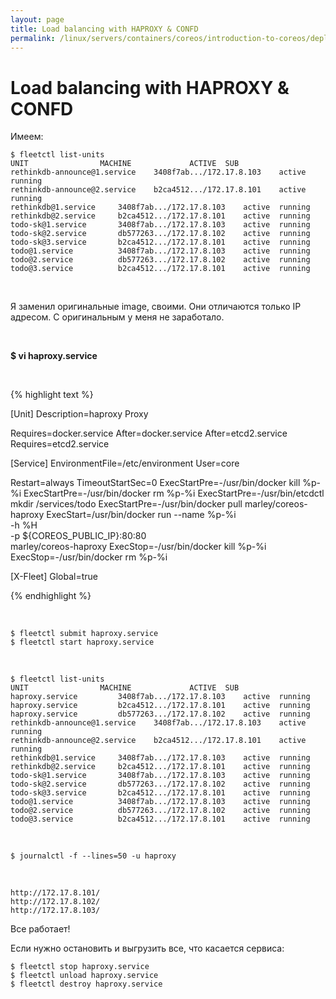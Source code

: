 ```yaml
---
layout: page
title: Load balancing with HAPROXY & CONFD
permalink: /linux/servers/containers/coreos/introduction-to-coreos/deploying-a-atabase-backed-web-application/load-balancing-with-haproxy-confd/
---
```



# Load balancing with HAPROXY & CONFD


Имеем:

    $ fleetctl list-units
    UNIT				MACHINE				ACTIVE	SUB
    rethinkdb-announce@1.service	3408f7ab.../172.17.8.103	active	running
    rethinkdb-announce@2.service	b2ca4512.../172.17.8.101	active	running
    rethinkdb@1.service		3408f7ab.../172.17.8.103	active	running
    rethinkdb@2.service		b2ca4512.../172.17.8.101	active	running
    todo-sk@1.service		3408f7ab.../172.17.8.103	active	running
    todo-sk@2.service		db577263.../172.17.8.102	active	running
    todo-sk@3.service		b2ca4512.../172.17.8.101	active	running
    todo@1.service			3408f7ab.../172.17.8.103	active	running
    todo@2.service			db577263.../172.17.8.102	active	running
    todo@3.service			b2ca4512.../172.17.8.101	active	running


<br/>

Я заменил оригинальные image, своими. Они отличаются только IP адресом.
С оригинальным у меня не заработало.

<br/>

 **$ vi haproxy.service**


<br/>

{% highlight text %}

[Unit]
Description=haproxy Proxy

Requires=docker.service
After=docker.service
After=etcd2.service
Requires=etcd2.service

[Service]
EnvironmentFile=/etc/environment
User=core

Restart=always
TimeoutStartSec=0
ExecStartPre=-/usr/bin/docker kill %p-%i
ExecStartPre=-/usr/bin/docker rm %p-%i
ExecStartPre=-/usr/bin/etcdctl mkdir /services/todo
ExecStartPre=-/usr/bin/docker pull marley/coreos-haproxy
ExecStart=/usr/bin/docker run --name %p-%i \
      -h %H \
      -p ${COREOS_PUBLIC_IP}:80:80 \
      marley/coreos-haproxy
ExecStop=-/usr/bin/docker kill %p-%i
ExecStop=-/usr/bin/docker rm %p-%i

[X-Fleet]
Global=true

{% endhighlight %}


<br/>

    $ fleetctl submit haproxy.service
    $ fleetctl start haproxy.service

<br/>

    $ fleetctl list-units
    UNIT				MACHINE				ACTIVE	SUB
    haproxy.service			3408f7ab.../172.17.8.103	active	running
    haproxy.service			b2ca4512.../172.17.8.101	active	running
    haproxy.service			db577263.../172.17.8.102	active	running
    rethinkdb-announce@1.service	3408f7ab.../172.17.8.103	active	running
    rethinkdb-announce@2.service	b2ca4512.../172.17.8.101	active	running
    rethinkdb@1.service		3408f7ab.../172.17.8.103	active	running
    rethinkdb@2.service		b2ca4512.../172.17.8.101	active	running
    todo-sk@1.service		3408f7ab.../172.17.8.103	active	running
    todo-sk@2.service		db577263.../172.17.8.102	active	running
    todo-sk@3.service		b2ca4512.../172.17.8.101	active	running
    todo@1.service			3408f7ab.../172.17.8.103	active	running
    todo@2.service			db577263.../172.17.8.102	active	running
    todo@3.service			b2ca4512.../172.17.8.101	active	running


<br/>

    $ journalctl -f --lines=50 -u haproxy

<br/>

    http://172.17.8.101/
    http://172.17.8.102/
    http://172.17.8.103/


Все работает!


Если нужно остановить и выгрузить все, что касается сервиса:

    $ fleetctl stop haproxy.service
    $ fleetctl unload haproxy.service
    $ fleetctl destroy haproxy.service
